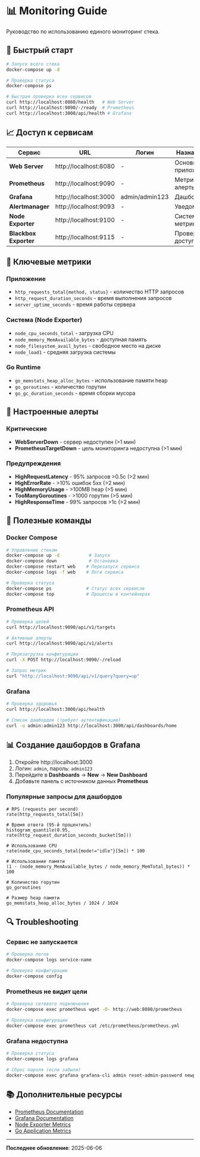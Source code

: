 # 📊 Monitoring Guide

Руководство по использованию единого мониторинг стека.

## 🚀 Быстрый старт

```bash
# Запуск всего стека
docker-compose up -d

# Проверка статуса
docker-compose ps

# Быстрая проверка всех сервисов
curl http://localhost:8080/health   # Web Server
curl http://localhost:9090/-/ready  # Prometheus
curl http://localhost:3000/api/health # Grafana
```

## 📈 Доступ к сервисам

| Сервис | URL | Логин | Назначение |
|--------|-----|-------|------------|
| **Web Server** | http://localhost:8080 | - | Основное приложение |
| **Prometheus** | http://localhost:9090 | - | Метрики и алерты |
| **Grafana** | http://localhost:3000 | admin/admin123 | Дашборды |
| **Alertmanager** | http://localhost:9093 | - | Уведомления |
| **Node Exporter** | http://localhost:9100 | - | Системные метрики |
| **Blackbox Exporter** | http://localhost:9115 | - | Проверка доступности |

## 🎯 Ключевые метрики

### Приложение
- `http_requests_total{method, status}` - количество HTTP запросов
- `http_request_duration_seconds` - время выполнения запросов
- `server_uptime_seconds` - время работы сервера

### Система (Node Exporter)
- `node_cpu_seconds_total` - загрузка CPU
- `node_memory_MemAvailable_bytes` - доступная память
- `node_filesystem_avail_bytes` - свободное место на диске
- `node_load1` - средняя загрузка системы

### Go Runtime
- `go_memstats_heap_alloc_bytes` - использование памяти heap
- `go_goroutines` - количество горутин
- `go_gc_duration_seconds` - время сборки мусора

## 🚨 Настроенные алерты

### Критические
- **WebServerDown** - сервер недоступен (>1 мин)
- **PrometheusTargetDown** - цель мониторинга недоступна (>1 мин)

### Предупреждения  
- **HighRequestLatency** - 95% запросов >0.5с (>2 мин)
- **HighErrorRate** - >10% ошибок 5xx (>2 мин)
- **HighMemoryUsage** - >100MB heap (>5 мин)
- **TooManyGoroutines** - >1000 горутин (>5 мин)
- **HighResponseTime** - 99% запросов >1с (>2 мин)

## 🔧 Полезные команды

### Docker Compose
```bash
# Управление стеком
docker-compose up -d           # Запуск
docker-compose down            # Остановка
docker-compose restart web    # Перезапуск сервиса
docker-compose logs -f web    # Логи сервиса

# Проверка статуса
docker-compose ps             # Статус всех сервисов
docker-compose top            # Процессы в контейнерах
```

### Prometheus API
```bash
# Проверка целей
curl http://localhost:9090/api/v1/targets

# Активные алерты
curl http://localhost:9090/api/v1/alerts

# Перезагрузка конфигурации
curl -X POST http://localhost:9090/-/reload

# Запрос метрик
curl "http://localhost:9090/api/v1/query?query=up"
```

### Grafana
```bash
# Проверка здоровья
curl http://localhost:3000/api/health

# Список дашбордов (требует аутентификации)
curl -u admin:admin123 http://localhost:3000/api/dashboards/home
```

## 📊 Создание дашбордов в Grafana

1. Откройте http://localhost:3000
2. Логин: `admin`, пароль: `admin123`
3. Перейдите в **Dashboards** → **New** → **New Dashboard**
4. Добавьте панель с источником данных **Prometheus**

### Популярные запросы для дашбордов

```promql
# RPS (requests per second)
rate(http_requests_total[5m])

# Время ответа (95-й процентиль)
histogram_quantile(0.95, rate(http_request_duration_seconds_bucket[5m]))

# Использование CPU
rate(node_cpu_seconds_total{mode!="idle"}[5m]) * 100

# Использование памяти
(1 - (node_memory_MemAvailable_bytes / node_memory_MemTotal_bytes)) * 100

# Количество горутин
go_goroutines

# Размер heap памяти
go_memstats_heap_alloc_bytes / 1024 / 1024
```

## 🔍 Troubleshooting

### Сервис не запускается
```bash
# Проверка логов
docker-compose logs service-name

# Проверка конфигурации
docker-compose config
```

### Prometheus не видит цели
```bash
# Проверка сетевого подключения
docker-compose exec prometheus wget -O- http://web:8080/prometheus

# Проверка конфигурации
docker-compose exec prometheus cat /etc/prometheus/prometheus.yml
```

### Grafana недоступна
```bash
# Проверка статуса
docker-compose logs grafana

# Сброс пароля (если забыли)
docker-compose exec grafana grafana-cli admin reset-admin-password newpassword
```

## 📚 Дополнительные ресурсы

- [Prometheus Documentation](https://prometheus.io/docs/)
- [Grafana Documentation](https://grafana.com/docs/)
- [Node Exporter Metrics](https://github.com/prometheus/node_exporter)
- [Go Application Metrics](https://prometheus.io/docs/guides/go-application/)

---

**Последнее обновление**: 2025-06-06
